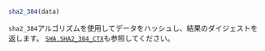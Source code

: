 ```julia
sha2_384(data)
```

`sha2_384`アルゴリズムを使用してデータをハッシュし、結果のダイジェストを返します。 [`SHA.SHA2_384_CTX`](@ref)も参照してください。
